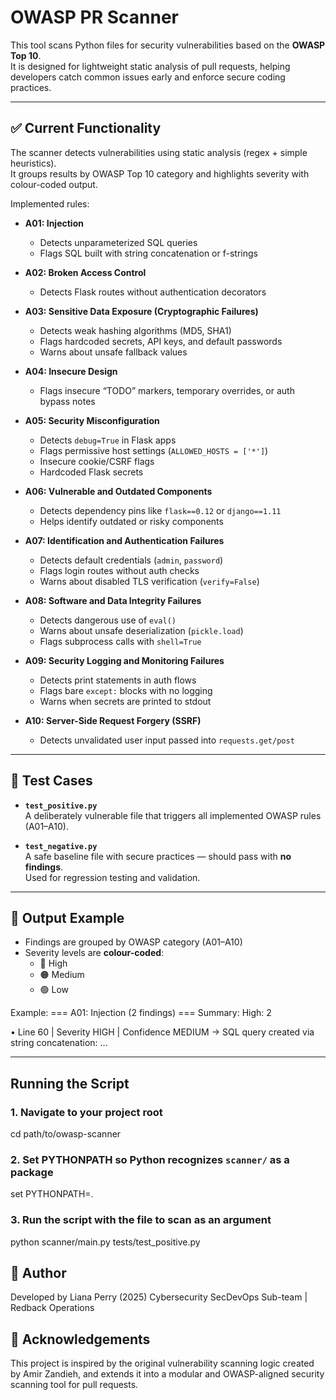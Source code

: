 # OWASP PR Scanner

This tool scans Python files for security vulnerabilities based on the **OWASP Top 10**.  
It is designed for lightweight static analysis of pull requests, helping developers catch common issues early and enforce secure coding practices.

---

## ✅ Current Functionality

The scanner detects vulnerabilities using static analysis (regex + simple heuristics).  
It groups results by OWASP Top 10 category and highlights severity with colour-coded output.  

Implemented rules:

- **A01: Injection**  
  - Detects unparameterized SQL queries  
  - Flags SQL built with string concatenation or f-strings  

- **A02: Broken Access Control**  
  - Detects Flask routes without authentication decorators  

- **A03: Sensitive Data Exposure (Cryptographic Failures)**  
  - Detects weak hashing algorithms (MD5, SHA1)  
  - Flags hardcoded secrets, API keys, and default passwords  
  - Warns about unsafe fallback values  

- **A04: Insecure Design**  
  - Flags insecure “TODO” markers, temporary overrides, or auth bypass notes  

- **A05: Security Misconfiguration**  
  - Detects `debug=True` in Flask apps  
  - Flags permissive host settings (`ALLOWED_HOSTS = ['*']`)  
  - Insecure cookie/CSRF flags  
  - Hardcoded Flask secrets  

- **A06: Vulnerable and Outdated Components**  
  - Detects dependency pins like `flask==0.12` or `django==1.11`  
  - Helps identify outdated or risky components  

- **A07: Identification and Authentication Failures**  
  - Detects default credentials (`admin`, `password`)  
  - Flags login routes without auth checks  
  - Warns about disabled TLS verification (`verify=False`)  

- **A08: Software and Data Integrity Failures**  
  - Detects dangerous use of `eval()`  
  - Warns about unsafe deserialization (`pickle.load`)  
  - Flags subprocess calls with `shell=True`  

- **A09: Security Logging and Monitoring Failures**  
  - Detects print statements in auth flows  
  - Flags bare `except:` blocks with no logging  
  - Warns when secrets are printed to stdout  

- **A10: Server-Side Request Forgery (SSRF)**  
  - Detects unvalidated user input passed into `requests.get/post`  

---

## 📂 Test Cases

- **`test_positive.py`**  
  A deliberately vulnerable file that triggers all implemented OWASP rules (A01–A10).

- **`test_negative.py`**  
  A safe baseline file with secure practices — should pass with **no findings**.  
  Used for regression testing and validation.

---

## 🎨 Output Example

- Findings are grouped by OWASP category (A01–A10)  
- Severity levels are **colour-coded**:  
  - 🔴 High  
  - 🟠 Medium  
  - 🟢 Low  

Example:
=== A01: Injection (2 findings) ===
Summary: High: 2

• Line 60 | Severity HIGH | Confidence MEDIUM
→ SQL query created via string concatenation: ...

---

## Running the Script 
### 1. Navigate to your project root
cd path/to/owasp-scanner

### 2. Set PYTHONPATH so Python recognizes `scanner/` as a package
set PYTHONPATH=.

### 3. Run the script with the file to scan as an argument
python scanner/main.py tests/test_positive.py

## 👤 Author
Developed by Liana Perry (2025)
Cybersecurity SecDevOps Sub-team | Redback Operations

## 🙌 Acknowledgements
This project is inspired by the original vulnerability scanning logic created by Amir Zandieh, and extends it into a modular and OWASP-aligned security scanning tool for pull requests.